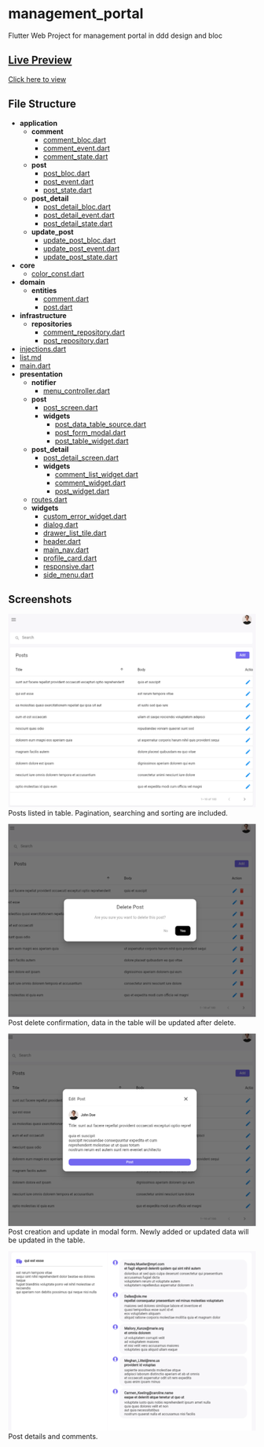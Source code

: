 # management_portal

Flutter Web Project for management portal in ddd design and bloc

## [Live Preview](https://muzalee.github.io/post_portal/)
[Click here to view](https://muzalee.github.io/post_portal/)

## File Structure

- __application__
    - __comment__
        - [comment\_bloc.dart](application/comment/comment_bloc.dart)
        - [comment\_event.dart](application/comment/comment_event.dart)
        - [comment\_state.dart](application/comment/comment_state.dart)
    - __post__
        - [post\_bloc.dart](application/post/post_bloc.dart)
        - [post\_event.dart](application/post/post_event.dart)
        - [post\_state.dart](application/post/post_state.dart)
    - __post\_detail__
        - [post\_detail\_bloc.dart](application/post_detail/post_detail_bloc.dart)
        - [post\_detail\_event.dart](application/post_detail/post_detail_event.dart)
        - [post\_detail\_state.dart](application/post_detail/post_detail_state.dart)
    - __update\_post__
        - [update\_post\_bloc.dart](application/update_post/update_post_bloc.dart)
        - [update\_post\_event.dart](application/update_post/update_post_event.dart)
        - [update\_post\_state.dart](application/update_post/update_post_state.dart)
- __core__
    - [color\_const.dart](core/color_const.dart)
- __domain__
    - __entities__
        - [comment.dart](domain/entities/comment.dart)
        - [post.dart](domain/entities/post.dart)
- __infrastructure__
    - __repositories__
        - [comment\_repository.dart](infrastructure/repositories/comment_repository.dart)
        - [post\_repository.dart](infrastructure/repositories/post_repository.dart)
- [injections.dart](injections.dart)
- [list.md](list.md)
- [main.dart](main.dart)
- __presentation__
    - __notifier__
        - [menu\_controller.dart](presentation/notifier/menu_controller.dart)
    - __post__
        - [post\_screen.dart](presentation/post/post_screen.dart)
        - __widgets__
            - [post\_data\_table\_source.dart](presentation/post/widgets/post_data_table_source.dart)
            - [post\_form\_modal.dart](presentation/post/widgets/post_form_modal.dart)
            - [post\_table\_widget.dart](presentation/post/widgets/post_table_widget.dart)
    - __post\_detail__
        - [post\_detail\_screen.dart](presentation/post_detail/post_detail_screen.dart)
        - __widgets__
            - [comment\_list\_widget.dart](presentation/post_detail/widgets/comment_list_widget.dart)
            - [comment\_widget.dart](presentation/post_detail/widgets/comment_widget.dart)
            - [post\_widget.dart](presentation/post_detail/widgets/post_widget.dart)
    - [routes.dart](presentation/routes.dart)
    - __widgets__
        - [custom\_error\_widget.dart](presentation/widgets/custom_error_widget.dart)
        - [dialog.dart](presentation/widgets/dialog.dart)
        - [drawer\_list\_tile.dart](presentation/widgets/drawer_list_tile.dart)
        - [header.dart](presentation/widgets/header.dart)
        - [main\_nav.dart](presentation/widgets/main_nav.dart)
        - [profile\_card.dart](presentation/widgets/profile_card.dart)
        - [responsive.dart](presentation/widgets/responsive.dart)
        - [side\_menu.dart](presentation/widgets/side_menu.dart)


## Screenshots

![Post List](https://github.com/muzalee/management_portal/blob/master/screenshots/posts.png)
Posts listed in table. Pagination, searching and sorting are included.

![Delete Post](https://github.com/muzalee/management_portal/blob/master/screenshots/delete.png)
Post delete confirmation, data in the table will be updated after delete.

![Form](https://github.com/muzalee/management_portal/blob/master/screenshots/edit_create.png)
Post creation and update in modal form. Newly added or updated data will be updated in the table.

![Detail and Comment](https://github.com/muzalee/management_portal/blob/master/screenshots/detail.png)
Post details and comments.

